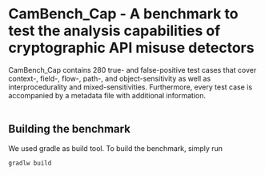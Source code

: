 # CamBench_Cap - A benchmark to test the analysis capabilities of cryptographic API misuse detectors

CamBench\_Cap contains 280 true- and false-positive test cases that cover context-, field-, flow-, path-, and object-sensitivity as well as interprocedurality and mixed-sensitivities.
Furthermore, every test case is accompanied by a metadata file with additional information.
<br>
<br>

## Building the benchmark

We used gradle as build tool. To build the benchmark, simply run

```
gradlw build
```
